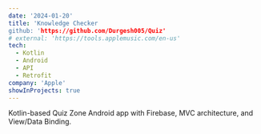 ```yaml
---
date: '2024-01-20'
title: 'Knowledge Checker
github: 'https://github.com/Durgesh005/Quiz'
# external: 'https://tools.applemusic.com/en-us'
tech:
  - Kotlin
  - Android
  - API
  - Retrofit
company: 'Apple'
showInProjects: true
---
```

Kotlin-based Quiz Zone Android app with Firebase, MVC architecture, and View/Data Binding.
